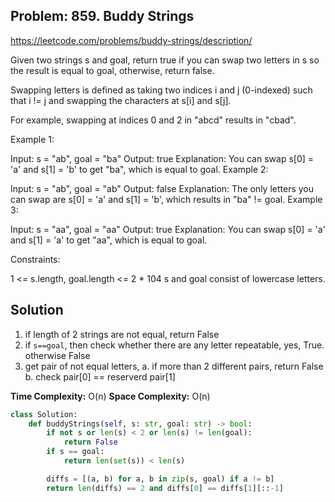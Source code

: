 ## Problem: 859. Buddy Strings

https://leetcode.com/problems/buddy-strings/description/

Given two strings s and goal, return true if you can swap two letters in s so the result is equal to goal, otherwise, return false.

Swapping letters is defined as taking two indices i and j (0-indexed) such that i != j and swapping the characters at s[i] and s[j].

For example, swapping at indices 0 and 2 in "abcd" results in "cbad".
 

 Example 1:

 Input: s = "ab", goal = "ba"
 Output: true
 Explanation: You can swap s[0] = 'a' and s[1] = 'b' to get "ba", which is equal to goal.
 Example 2:

 Input: s = "ab", goal = "ab"
 Output: false
 Explanation: The only letters you can swap are s[0] = 'a' and s[1] = 'b', which results in "ba" != goal.
 Example 3:

 Input: s = "aa", goal = "aa"
 Output: true
 Explanation: You can swap s[0] = 'a' and s[1] = 'a' to get "aa", which is equal to goal.
  

  Constraints:

  1 <= s.length, goal.length <= 2 * 104
  s and goal consist of lowercase letters.


## Solution 

1. if length of 2 strings are not equal, return False
2. if `s==goal`, then check whether there are any letter repeatable, yes, True. otherwise False
3. get pair of not equal letters, 
    a. if more than 2 different pairs, return False
    b. check pair[0] == reserverd pair[1]


**Time Complexity:** O(n)
**Space Complexity:** O(n)

```python
class Solution:
    def buddyStrings(self, s: str, goal: str) -> bool:
        if not s or len(s) < 2 or len(s) != len(goal):
            return False
        if s == goal:
            return len(set(s)) < len(s)

        diffs = [(a, b) for a, b in zip(s, goal) if a != b]
        return len(diffs) == 2 and diffs[0] == diffs[1][::-1]


```
